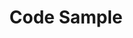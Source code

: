 ---
title: 'Code Sample'
description: 'Lorem ipsum dolor sit amet'
pubDate: 'Jul 08 2022'
heroImage: '/blog-placeholder-3.jpg'
---